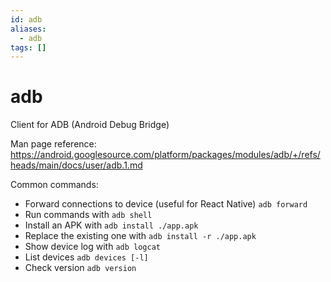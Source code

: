 ```yaml
---
id: adb
aliases:
  - adb
tags: []
---
```


# adb

Client for ADB (Android Debug Bridge)

Man page reference:
https://android.googlesource.com/platform/packages/modules/adb/+/refs/heads/main/docs/user/adb.1.md

Common commands:

- Forward connections to device (useful for React Native) `adb forward`
- Run commands with `adb shell`
- Install an APK with `adb install ./app.apk`
- Replace the existing one with `adb install -r ./app.apk`
- Show device log with `adb logcat`
- List devices `adb devices [-l]`
- Check version `adb version`

